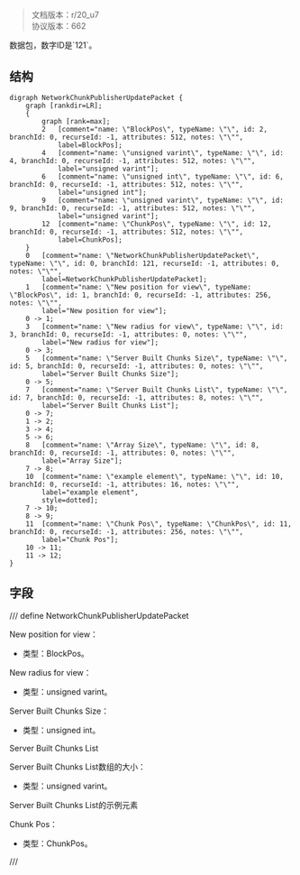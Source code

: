 # <!-- md:samp NetworkChunkPublisherUpdatePacket -->

> 文档版本：r/20_u7<br/>协议版本：662

<!-- md:samp NetworkChunkPublisherUpdatePacket -->数据包，数字ID是`121`。

## 结构

```viz
digraph NetworkChunkPublisherUpdatePacket {
	graph [rankdir=LR];
	{
		graph [rank=max];
		2	[comment="name: \"BlockPos\", typeName: \"\", id: 2, branchId: 0, recurseId: -1, attributes: 512, notes: \"\"",
			label=BlockPos];
		4	[comment="name: \"unsigned varint\", typeName: \"\", id: 4, branchId: 0, recurseId: -1, attributes: 512, notes: \"\"",
			label="unsigned varint"];
		6	[comment="name: \"unsigned int\", typeName: \"\", id: 6, branchId: 0, recurseId: -1, attributes: 512, notes: \"\"",
			label="unsigned int"];
		9	[comment="name: \"unsigned varint\", typeName: \"\", id: 9, branchId: 0, recurseId: -1, attributes: 512, notes: \"\"",
			label="unsigned varint"];
		12	[comment="name: \"ChunkPos\", typeName: \"\", id: 12, branchId: 0, recurseId: -1, attributes: 512, notes: \"\"",
			label=ChunkPos];
	}
	0	[comment="name: \"NetworkChunkPublisherUpdatePacket\", typeName: \"\", id: 0, branchId: 121, recurseId: -1, attributes: 0, notes: \"\"",
		label=NetworkChunkPublisherUpdatePacket];
	1	[comment="name: \"New position for view\", typeName: \"BlockPos\", id: 1, branchId: 0, recurseId: -1, attributes: 256, notes: \"\"",
		label="New position for view"];
	0 -> 1;
	3	[comment="name: \"New radius for view\", typeName: \"\", id: 3, branchId: 0, recurseId: -1, attributes: 0, notes: \"\"",
		label="New radius for view"];
	0 -> 3;
	5	[comment="name: \"Server Built Chunks Size\", typeName: \"\", id: 5, branchId: 0, recurseId: -1, attributes: 0, notes: \"\"",
		label="Server Built Chunks Size"];
	0 -> 5;
	7	[comment="name: \"Server Built Chunks List\", typeName: \"\", id: 7, branchId: 0, recurseId: -1, attributes: 8, notes: \"\"",
		label="Server Built Chunks List"];
	0 -> 7;
	1 -> 2;
	3 -> 4;
	5 -> 6;
	8	[comment="name: \"Array Size\", typeName: \"\", id: 8, branchId: 0, recurseId: -1, attributes: 0, notes: \"\"",
		label="Array Size"];
	7 -> 8;
	10	[comment="name: \"example element\", typeName: \"\", id: 10, branchId: 0, recurseId: -1, attributes: 16, notes: \"\"",
		label="example element",
		style=dotted];
	7 -> 10;
	8 -> 9;
	11	[comment="name: \"Chunk Pos\", typeName: \"ChunkPos\", id: 11, branchId: 0, recurseId: -1, attributes: 256, notes: \"\"",
		label="Chunk Pos"];
	10 -> 11;
	11 -> 12;
}

```

## 字段

/// define
NetworkChunkPublisherUpdatePacket

New position for view：[<!-- md:samp BlockPos -->](refs/protocols/types/blockpos.md)

- 类型：BlockPos。

New radius for view：<!-- md:samp unsigned varint -->

- 类型：unsigned varint。

Server Built Chunks Size：<!-- md:samp unsigned int -->

- 类型：unsigned int。

Server Built Chunks List

Server Built Chunks List数组的大小：<!-- md:samp unsigned varint -->

- 类型：unsigned varint。

Server Built Chunks List的示例元素

Chunk Pos：[<!-- md:samp ChunkPos -->](refs/protocols/types/chunkpos.md)

- 类型：ChunkPos。


///
